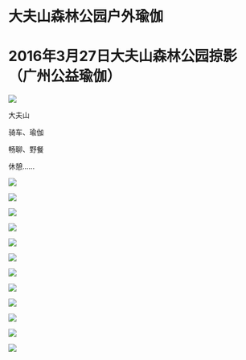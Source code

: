 # 大夫山森林公园户外瑜伽




# **2016年3月27日大夫山森林公园掠影（广州公益瑜伽）**



![](https://oss.sssmoe.com/wp-content/uploads202406062133032.jpg)

大夫山

骑车、瑜伽

畅聊、野餐

休憩……

![](https://oss.sssmoe.com/wp-content/uploads202406062133033.jpg)

![](https://oss.sssmoe.com/wp-content/uploads202406062133034.jpg)

![](https://oss.sssmoe.com/wp-content/uploads202406062133035.jpg)

![](https://oss.sssmoe.com/wp-content/uploads202406062133036.jpg)

![](https://raw.githubusercontent.com/lshcool/pic/master/202112132156086.jpg)

![](https://oss.sssmoe.com/wp-content/uploads202406062133038.jpg)

![](https://oss.sssmoe.com/wp-content/uploads202406062133039.jpg)

![](https://oss.sssmoe.com/wp-content/uploads202406062133040.jpg)

![](https://oss.sssmoe.com/wp-content/uploads202406062133041.jpg)

![](https://oss.sssmoe.com/wp-content/uploads202406062133042.jpg)

![](https://oss.sssmoe.com/wp-content/uploads202406062133043.jpg)

![](https://oss.sssmoe.com/wp-content/uploads202406062133044.jpg)


